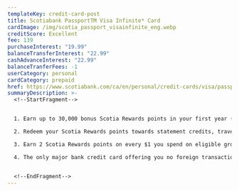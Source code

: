 ```yaml
---
templateKey: credit-card-post
title: Scotiabank PassportTM Visa Infinite* Card
cardImage: /img/scotia_passport_visainfinite_eng.webp
creditScore: Excellent
fee: 139
purchaseInterest: "19.99"
balanceTransferInterest: "22.99"
cashAdvanceInterest: "22.99"
balanceTranferFees: -1
userCategory: personal
cardCategory: prepaid
href: https://www.scotiabank.com/ca/en/personal/credit-cards/visa/passport-infinite-card.html
summaryDescription: >-
  <!--StartFragment-->


  1. Earn up to 30,000 bonus Scotia Rewards points in your first year (that’s up to $300 towards travel)\

  2. Redeem your Scotia Rewards points towards statement credits, travel, the latest in tech, gift cards and more!\

  3. Earn 2 Scotia Rewards points on every $1 you spend on eligible grocery stores, dining, entertainment purchases, and daily transit purchases (including buses, subways, taxis and more)\

  4. The only major bank credit card offering you no foreign transaction fees, including for shopping online or abroad.


  <!--EndFragment-->
---
```


